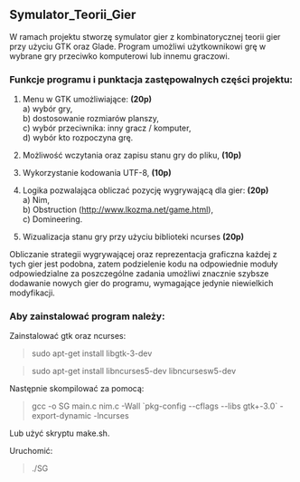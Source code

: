 ## Symulator_Teorii_Gier
	
W ramach projektu stworzę symulator gier z kombinatorycznej teorii gier przy użyciu GTK oraz Glade.
Program umożliwi użytkownikowi grę w wybrane gry przeciwko komputerowi lub innemu graczowi. 
	
### Funkcje programu i punktacja zastępowalnych części projektu:  
1. Menu w GTK umożliwiające: **(20p)**  
		a) wybór gry,  
		b) dostosowanie rozmiarów planszy,  
		c) wybór przeciwnika: inny gracz / komputer,  
		d) wybór kto rozpoczyna grę.  
		
2. Możliwość wczytania oraz zapisu stanu gry do pliku, **(10p)**   

3. Wykorzystanie kodowania UTF-8, **(10p)**  

4. Logika pozwalająca obliczać pozycję wygrywającą dla gier: **(20p)**  
	a) Nim,  
	b) Obstruction (http://www.lkozma.net/game.html),  
	c) Domineering. 
	
5. Wizualizacja stanu gry przy użyciu biblioteki ncurses **(20p)**  

	
Obliczanie strategii wygrywającej oraz reprezentacja graficzna każdej z tych gier jest podobna, 
zatem podzielenie kodu na odpowiednie moduły odpowiedzialne za poszczególne zadania umożliwi
znacznie szybsze dodawanie nowych gier do programu, wymagające jedynie niewielkich modyfikacji.
	
### Aby zainstalować program należy:
Zainstalować gtk oraz ncurses:
>sudo apt-get install libgtk-3-dev

>sudo apt-get install libncurses5-dev libncursesw5-dev

Następnie skompilować za pomocą:
>gcc -o SG main.c nim.c -Wall \`pkg-config --cflags --libs gtk+-3.0\` -export-dynamic -lncurses

Lub użyć skryptu make.sh.

Uruchomić:
>./SG
